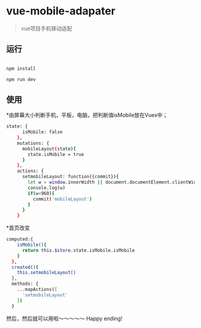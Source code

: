 # vue-mobile-adapater

> vue项目手机移动适配

## 运行

``` bash

npm install

npm run dev

```

## 使用

*由屏幕大小判断手机，平板，电脑，把判断值isMobile放在Vuex中；
>

``` bash
state: {
      isMobile: false
    },
    mutations: {
      mobileLayout(state){
        state.isMobile = true
      }
    },
    actions: {
      setmobileLayout: function({commit}){
        let w = window.innerWidth || document.documentElement.clientWidth || document.body.clientWidth;
        console.log(w)
        if(w<960){
          commit('mobileLayout')
        }
      }
    }
```
*首页改变

``` bash
computed:{
    isMobile(){
      return this.$store.state.isMobile.isMobile
    }
  },
  created(){
    this.setmobileLayout()
  },
  methods: {
    ...mapActions([
      'setmobileLayout'
    ])
  }
```

然后，然后就可以用啦～～～～～
Happy ending!
